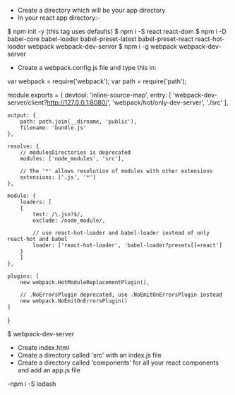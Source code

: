 - Create a directory which will be your app directory 
- In your react app directory:-

$ npm init -y (this tag uses defaults)
$ npm i -S react react-dom
$ npm i -D babel-core babel-loader babel-preset-latest babel-preset-react react-hot-loader webpack webpack-dev-server
$ npm i -g webpack webpack-dev-server



- Create a webpack.config.js file and type this in:

var webpack = require('webpack');
var path = require('path');

module.exports = {
	devtool: 'inline-source-map', 
	entry: [
		'webpack-dev-server/client?http://127.0.0.1:8080/',
		'webpack/hot/only-dev-server',
		'./src'
	],

	output: {
		path: path.join(__dirname, 'public'),
		filename: 'bundle.js'
	},

	resolve: {
		// modulesDirectories is deprecated
		modules: ['node_modules', 'src'],

		// The '*' allows resolution of modules with other extensions
		extensions: ['.js', '*']      
	},

	module: {
		loaders: [
		{
			test: /\.jsx?$/,
			exclude: /node_module/,

			// use react-hot-loader and babel-loader instead of only react-hot and babel
			loader: ['react-hot-loader', 'babel-loader?presets[]=react']
		}
		]
	},

	plugins: [
		new webpack.HotModuleReplacementPlugin(),

		// .NoErrorsPlugin deprecated, use .NoEmitOnErrorsPlugin instead
		new webpack.NoEmitOnErrorsPlugin()
	]
}

$ webpack-dev-server

- Create index.html  
- Create a directory called 'src' with an index.js file
- Create a directory called 'components' for all your react components and add an app.js file

-npm i -S lodash